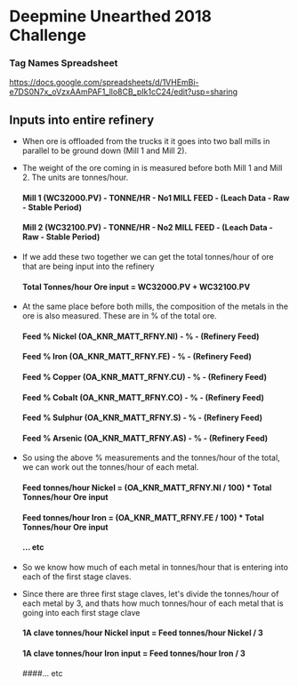 # Deepmine Unearthed 2018 Challenge

### Tag Names Spreadsheet
https://docs.google.com/spreadsheets/d/1VHEmBi-e7DS0N7x_oVzxAAmPAF1_llo8CB_pIk1cC24/edit?usp=sharing


## Inputs into entire refinery

- When ore is offloaded from the trucks it it goes into two ball mills in parallel to be ground down (Mill 1 and Mill 2).
- The weight of the ore coming in is measured before both Mill 1 and Mill 2. The units are tonnes/hour.
	#### Mill 1 (WC32000.PV) - TONNE/HR - No1 MILL FEED - (Leach Data - Raw - Stable Period)
	#### Mill 2 (WC32100.PV) - TONNE/HR - No2 MILL FEED - (Leach Data - Raw - Stable Period)

- If we add these two together we can get the total tonnes/hour of ore that are being input into the refinery
	#### Total Tonnes/hour Ore input = WC32000.PV + WC32100.PV
	
- At the same place before both mills, the composition of the metals in the ore is also measured. These are in % of the total ore.
	#### Feed % Nickel (OA_KNR_MATT_RFNY.NI) - % - (Refinery Feed)
	#### Feed % Iron (OA_KNR_MATT_RFNY.FE) - % - (Refinery Feed)
	#### Feed % Copper (OA_KNR_MATT_RFNY.CU) - % - (Refinery Feed)
	#### Feed % Cobalt (OA_KNR_MATT_RFNY.CO) - % - (Refinery Feed)
	#### Feed % Sulphur (OA_KNR_MATT_RFNY.S) - % - (Refinery Feed)
	#### Feed % Arsenic (OA_KNR_MATT_RFNY.AS) - % - (Refinery Feed)
	
- So using the above % measurements and the tonnes/hour of the total, we can work out the tonnes/hour of each metal.
	#### Feed tonnes/hour Nickel = (OA_KNR_MATT_RFNY.NI / 100) * Total Tonnes/hour Ore input
	#### Feed tonnes/hour Iron = (OA_KNR_MATT_RFNY.FE / 100) * Total Tonnes/hour Ore input
	#### ... etc

- So we know how much of each metal in tonnes/hour that is entering into each of the first stage claves.
- Since there are three first stage claves, let's divide the tonnes/hour of each metal by 3, and thats how much tonnes/hour of each metal that is going into each first stage clave
	#### 1A clave tonnes/hour Nickel input = Feed tonnes/hour Nickel / 3
	#### 1A clave tonnes/hour Iron input = Feed tonnes/hour Iron / 3
	####... etc